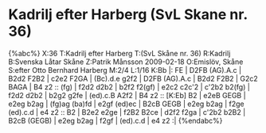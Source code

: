 # Kadrilj efter Harberg (SvL Skane nr. 36)

{%abc%}
X:36
T:Kadrilj efter Harberg
T:(SvL Skåne nr. 36)
R:Kadrilj
B:Svenska Låtar Skåne
Z:Patrik Månsson 2009-02-18
O:Emislöv, Skåne
S:efter Otto Bernhard Harberg
M:2/4
L:1/16
K:Bb
|: FE | D2FB (AG).A.c | B2d2 F2B2 | c2e2 F2GA | (Bc).d.e g2f2 |
D2FB (AG).A.c | B2d2 F2B2 | G2c2 BAGA | B4 z2 :: (fg) | f2d2 d2b2 |
b2f2 f2(gf) | e2c2 c2c'2 | c'2b2 b2(fg) | f2d2 d2b2 | b2g2 g2fe |
(ed).c.B A2f2 | B4 z2 :: [K:Eb] B2 | e2eB GEGB | e2eg b2ag |
(fg)ag (ba)fd | e2gf (ed)ec | B2cB GEGB | e2eg b2ag |
f2ge (ed).c.d | e4 z2 :: B2 | B2e2 e2ge | f2B2 B2ce | d2f2 f2ga |
c'2b2 b2B2 | B2cB (GEGB) | e2eg b2ag | f2gf | (ed).c.d | e4 z2 :|
{%endabc%}

